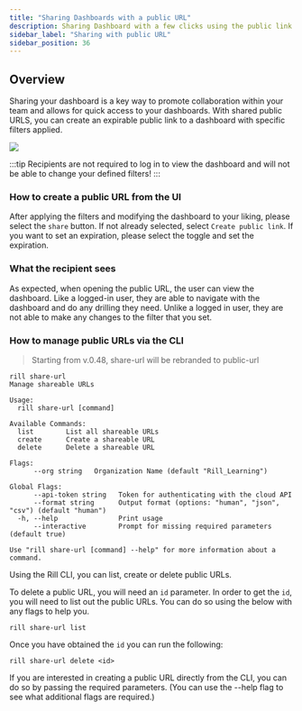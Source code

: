 ```yaml
---
title: "Sharing Dashboards with a public URL"
description: Sharing Dashboard with a few clicks using the public link
sidebar_label: "Sharing with public URL"
sidebar_position: 36
---
```


## Overview

Sharing your dashboard is a key way to promote collaboration within your team and allows for quick access to your dashboards. With shared public URLS, you can create an expirable public link to a dashboard with specific filters applied.

<img src ='/img/explore/dashboard101/public-url.gif' class='rounded-gif'/>
<br />

:::tip
Recipients are not required to log in to view the dashboard and will not be able to change your defined filters!
:::



### How to create a public URL from the UI



After applying the filters and modifying the dashboard to your liking, please select the `share` button. 
If not already selected, select `Create public link`. 
If you want to set an expiration, please select the toggle and set the expiration.


### What the recipient sees

As expected, when opening the public URL, the user can view the dashboard. Like a logged-in user, they are able to navigate with the dashboard and do any drilling they need. Unlike a logged in user, they are not able to make any changes to the filter that you set. 


### How to manage public URLs via the CLI
 > Starting from v.0.48, share-url will be rebranded to public-url
```
rill share-url
Manage shareable URLs

Usage:
  rill share-url [command]

Available Commands:
  list        List all shareable URLs
  create      Create a shareable URL
  delete      Delete a shareable URL

Flags:
      --org string   Organization Name (default "Rill_Learning")

Global Flags:
      --api-token string   Token for authenticating with the cloud API
      --format string      Output format (options: "human", "json", "csv") (default "human")
  -h, --help               Print usage
      --interactive        Prompt for missing required parameters (default true)

Use "rill share-url [command] --help" for more information about a command.

```
Using the Rill CLI, you can list, create or delete public URLs.




To delete a public URL, you will need an `id` parameter. In order to get the `id`, you will need to list out the public URLs. You can do so using the below with any flags to help you. 

```
rill share-url list 
```

Once you have obtained the `id` you can run the following:

```
rill share-url delete <id>
```

If you are interested in creating a public URL directly from the CLI, you can do so by passing the required parameters. (You can use the --help flag to see what additional flags are required.)